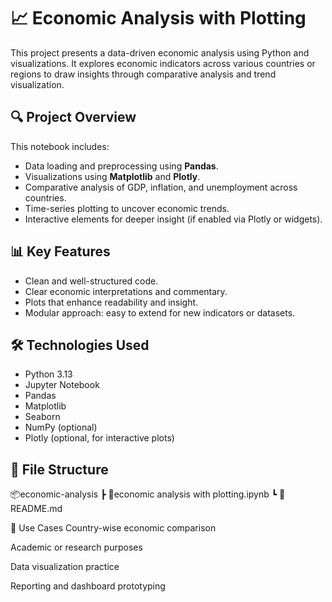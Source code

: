 # 📈 Economic Analysis with Plotting

This project presents a data-driven economic analysis using Python and visualizations. It explores economic indicators across various countries or regions to draw insights through comparative analysis and trend visualization.

## 🔍 Project Overview

This notebook includes:
- Data loading and preprocessing using **Pandas**.
- Visualizations using **Matplotlib** and **Plotly**.
- Comparative analysis of GDP, inflation, and unemployment across countries.
- Time-series plotting to uncover economic trends.
- Interactive elements for deeper insight (if enabled via Plotly or widgets).

## 📊 Key Features

- Clean and well-structured code.
- Clear economic interpretations and commentary.
- Plots that enhance readability and insight.
- Modular approach: easy to extend for new indicators or datasets.

## 🛠 Technologies Used

- Python 3.13 
- Jupyter Notebook  
- Pandas  
- Matplotlib  
- Seaborn  
- NumPy (optional)  
- Plotly (optional, for interactive plots)  

## 📁 File Structure

📦economic-analysis
┣ 📜economic analysis with plotting.ipynb
┗ 📜README.md


📌 Use Cases
Country-wise economic comparison

Academic or research purposes

Data visualization practice

Reporting and dashboard prototyping

